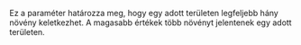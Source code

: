 Ez a paraméter határozza meg, hogy egy adott területen legfeljebb hány növény keletkezhet. A magasabb értékek több növényt jelentenek egy adott területen.